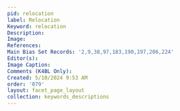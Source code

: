 ```yaml
---
pid: relocation
label: Relocation
Keyword: relocation
Description: 
Image: 
References: 
Main Bias Set Records: '2,9,38,97,183,190,197,206,224'
Editor(s): 
Image Caption: 
Comments (K4BL Only): 
Created: 5/10/2024 9:53 AM
order: '079'
layout: facet_page_layout
collection: keywords_descriptions
---
```

